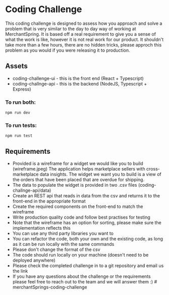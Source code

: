 # Coding Challenge

This coding challenge is designed to assess how you approach and solve a problem that is very similar to the day to day way of working at MerchantSpring. It is based off a real requirement to give you a sense of what the work is like, however it is not real work for our product. It shouldn't take more than a few hours, there are no hidden tricks, please approch this problem as you would if you were releasing it to production.

## Assets

- coding-challenge-ui - this is the front end (React + Typescript)
- coding-challnge-api - this is the backend (NodeJS, Typescript + Express)

### To run both:

`npm run dev`

### To run tests:

`npm run test`

## Requirements

- Provided is a wireframe for a widget we would like you to build (wireframe.jpeg) The application helps marketplace sellers with cross-marketplace data insights. The widget we want you to build is a view of the orders that have been placed that are overdue for shipping.
- The data to populate the widget is provided in two .csv files (coding-challnge-api/data)
- Create an REST api that reads in data from the csv and returns it to the front-end
  in the appropriate format
- Create the required components on the front-end to match the wireframe
- Write production quality code and follow best practises for testing
- Note that the wireframe has an option for sorting, please make sure the implementation reflects this
- You can use any third party libraries you want to
- You can refactor the code, both your own and the existing code, as long as it can be run locally with the same commands
- Please don't change the format of the csv
- The code should run locally on your machine (doesn't need to be deployed anywhere)
- Please check the completed challenge in to a git repository and email us the link
- If you have any questions about the challenge or the requirements please feel free to reach out to the team and we will answer them :)
#   m e r c h a n t S p r i n g s - c o d i n g - c h a l l e n g e  
 
